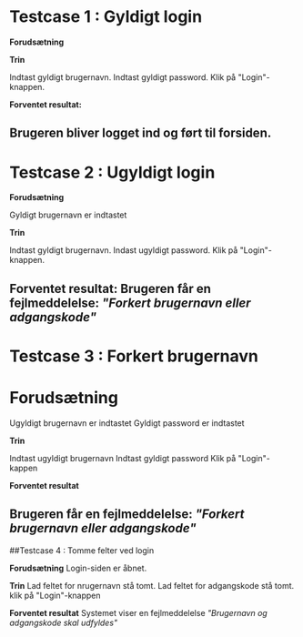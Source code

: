 # Testcase 1 : Gyldigt login

**Forudsætning**

**Trin**

Indtast gyldigt brugernavn.
Indtast gyldigt password.
Klik på "Login"-knappen.

**Forventet resultat:**

Brugeren bliver logget ind og ført til forsiden. 
---

# Testcase 2 : Ugyldigt login

**Forudsætning**

Gyldigt brugernavn er indtastet 


**Trin**

Indtast gyldigt brugernavn.
Indast ugyldigt password.
Klik på "Login"-knappen.

**Forventet resultat:**
Brugeren får en fejlmeddelelse:
*"Forkert brugernavn eller adgangskode"*
---

# Testcase 3 : Forkert brugernavn 

# **Forudsætning**

Ugyldigt brugernavn er indtastet 
Gyldigt password er indtastet 

**Trin**

Indtast ugyldigt brugernavn
Indtast gyldigt password 
Klik på "Login"-kappen

**Forventet resultat**

Brugeren får en fejlmeddelelse:
*"Forkert brugernavn eller adgangskode"*
---

##Testcase 4 : Tomme felter ved login 

**Forudsætning**
Login-siden er åbnet. 

**Trin**
Lad feltet for nrugernavn stå tomt.
Lad feltet for adgangskode stå tomt. 
klik på "Login"-knappen

**Forventet resultat**
Systemet viser en fejlmeddelelse 
*"Brugernavn og adgangskode skal udfyldes"*